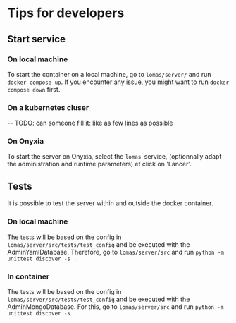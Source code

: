 # Tips for developers

## Start service
### On local machine
To start the container on a local machine, go to `lomas/server/` and run `docker compose up`. 
If you encounter any issue, you might want to run `docker compose down` first.

### On a kubernetes cluser
-- TODO: can someone fill it: like as few lines as possible

### On Onyxia
To start the server on Onyxia, select the `lomas `service, (optionnally adapt the administration and runtime parameters) et click on 'Lancer'.

## Tests
It is possible to test the server within and outside the docker container.

### On local machine
The tests will be based on the config in `lomas/server/src/tests/test_config` and be executed with the AdminYamlDatabase. 
Therefore, go to `lomas/server/src` and run `python -m unittest discover -s .`

### In container
The tests will be based on the config in `lomas/server/src/tests/test_config` and be executed with the AdminMongoDatabase. For this, go to `lomas/server/src` and run `python -m unittest discover -s .`
